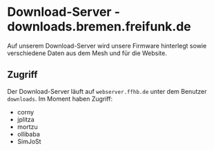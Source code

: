 # Download-Server - downloads.bremen.freifunk.de
Auf unserem Download-Server wird unsere Firmware hinterlegt sowie verschiedene Daten aus dem Mesh und für die Website.

## Zugriff
Der Download-Server läuft auf `webserver.ffhb.de` unter dem Benutzer `downloads`.
Im Moment haben Zugriff:
* corny
* jplitza
* mortzu
* ollibaba
* SimJoSt